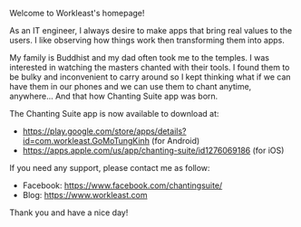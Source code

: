 Welcome to Workleast's homepage!

As an IT engineer, I always desire to make apps that bring real values to the users. I like observing how things work then transforming them into apps.

My family is Buddhist and my dad often took me to the temples. I was interested in watching the masters chanted with their tools. I found them to be bulky and inconvenient to carry around so I kept thinking what if we can have them in our phones and we can use them to chant anytime, anywhere... And that how Chanting Suite app was born.

The Chanting Suite app is now available to download at:

- https://play.google.com/store/apps/details?id=com.workleast.GoMoTungKinh (for Android)
- https://apps.apple.com/us/app/chanting-suite/id1276069186 (for iOS)

If you need any support, please contact me as follow:
- Facebook: https://www.facebook.com/chantingsuite/
- Blog: https://www.workleast.com

Thank you and have a nice day!
